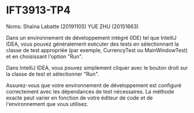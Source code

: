 # IFT3913-TP4
Noms: Shaïna Labatte (20191105) YUE ZHU (20151663)

Dans un environnement de développement intégré (IDE) tel que IntelliJ IDEA, vous pouvez généralement exécuter des tests en sélectionnant 
la classe de test appropriée (par exemple, CurrencyTest ou MainWindowTest) et en choisissant l'option "Run".

Dans IntelliJ IDEA, vous pouvez simplement cliquer avec le bouton droit sur la classe de test et sélectionner "Run".

Assurez-vous que votre environnement de développement est configuré correctement avec les dépendances de test nécessaires. 
La méthode exacte peut varier en fonction de votre éditeur de code et de l'environnement que vous utilisez.
